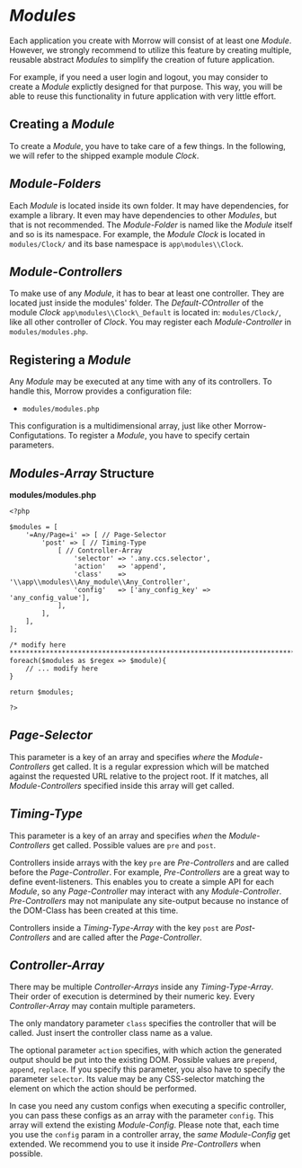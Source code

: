 _Modules_
=========

Each application you create with Morrow will consist of at least one _Module_. However, we strongly recommend to utilize this feature by creating multiple, reusable abstract _Modules_ to simplify the creation of future application.

For example, if you need a user login and logout, you may consider to create a _Module_ explictly designed for that purpose. This way, you will be able to reuse this functionality in future application with very little effort.


Creating a _Module_
-------------------
To create a _Module_, you have to take care of a few things. In the following, we will refer to the shipped example module _Clock_.

_Module-Folders_
----------------
Each _Module_ is located inside its own folder. It may have dependencies, for example a library. It even may have dependencies to other _Modules_, but that is not recommended. The _Module-Folder_ is named like the _Module_ itself and so is its namespace. For example, the _Module_ _Clock_ is located in `modules/Clock/` and its base namespace is `app\modules\\Clock`.

_Module-Controllers_
--------------------
To make use of any _Module_, it has to bear at least one controller. They are located just inside the modules' folder. The _Default-COntroller_ of the module _Clock_ `app\modules\\Clock\_Default` is located in: `modules/Clock/`, like all other controller of _Clock_. You may register each _Module-Controller_ in `modules/modules.php`.








Registering a _Module_
----------------------
Any _Module_ may be executed at any time with any of its controllers. To handle this, Morrow provides a configuration file:

* `modules/modules.php`

This configuration is a multidimensional array, just like other Morrow-Configutations.
To register a _Module_, you have to specify certain parameters.

_Modules-Array_ Structure
-------------------------
**modules/modules.php**
~~~{.php}
<?php

$modules = [
	'=Any/Page=i' => [ // Page-Selector
		'post' => [ // Timing-Type
			[ // Controller-Array
				'selector' => '.any.ccs.selector',
				'action'   => 'append',
				'class'    => '\\app\\modules\\Any_module\\Any_Controller',
				'config'   => ['any_config_key' => 'any_config_value'],
			],
		],
	],
];

/* modify here
********************************************************************************************/
foreach($modules as $regex => $module){
	// ... modify here
}

return $modules;

?>
~~~

_Page-Selector_
---------------
This parameter is a key of an array and specifies _where_ the _Module-Controllers_ get called. It is a regular expression which will be matched against the requested URL relative to the project root. If it matches, all _Module-Controllers_ specified inside this array will get called.

_Timing-Type_
-------------
This parameter is a key of an array and specifies _when_ the _Module-Controllers_ get called. Possible values are `pre` and `post`.

Controllers inside arrays with the key `pre` are _Pre-Controllers_ and are called before the _Page-Controller_. For example, _Pre-Controllers_ are a great way to define event-listeners. This enables you to create a simple API for each _Module_, so any _Page-Controller_ may interact with any _Module-Controller_. _Pre-Controllers_ may not manipulate any site-output because no instance of the DOM-Class has been created at this time.

Controllers inside a _Timing-Type-Array_ with the key `post` are _Post-Controllers_ and are called after the _Page-Controller_.


_Controller-Array_
------------------
There may be multiple _Controller-Arrays_ inside any _Timing-Type-Array_. Their order of execution is determined by their numeric key. Every _Controller-Array_ may contain multiple parameters.

The only mandatory parameter `class` specifies the controller that will be called. Just insert the controller class name as a value.

The optional parameter `action` specifies, with which action the generated output should be put into the existing DOM. Possible values are `prepend`, `append`, `replace`. If you specify this parameter, you also have to specify the parameter `selector`. Its value may be any CSS-selector matching the element on which the action should be performed.

In case you need any custom configs when executing a specific controller, you can pass these configs as an array with the parameter `config`. This array will extend the existing _Module-Config_. Please note that, each time you use the `config` param in a controller array, the _same_ _Module-Config_ get extended. We recommend you to use it inside _Pre-Controllers_ when possible.
